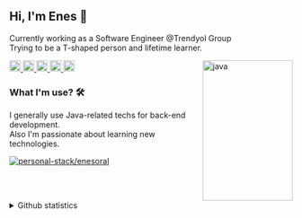 ## Hi, I'm Enes 👋
Currently working as a Software Engineer @Trendyol Group<br> 
Trying to be a T-shaped person and lifetime learner.<br>

<a href="https://www.linkedin.com/in/enesoral/" target="_blank">
    <img src="https://img.shields.io/badge/-LinkedIn-blue?style=flat-square&logo=Linkedin&logoColor=white" alt="linkedin/enesoral" height=20>
</a>
 <a href="https://enes-oral.medium.com/" target="_blank">
    <img src="https://img.shields.io/badge/-Medium-black?style=flat-square&logo=medium" alt="medium/@oralenes" height=20>
</a>
 <a href="https://stackoverflow.com/users/12458332/enesoral" target="_blank">
    <img src="https://img.shields.io/badge/-Stack%20Overflow-FE7A16?style=flat-square&logo=stack-overflow&logoColor=white" alt="stackoverflow/enesoral" height=20>
</a>
 <a href="https://www.hackerrank.com/enesoral" target="_blank">
    <img src="https://img.shields.io/badge/-HackerRank-2EC866?style=flat-square&logo=HackerRank&logoColor=white" alt="hackerrank/enesoral" height=20>
</a>
 <a href="https://twitter.com/_enesoral" target="_blank">
    <img src="https://img.shields.io/badge/-Twitter-%231DA1F2?style=flat-square&logo=twitter&logoColor=white" alt="twitter/_enesoral" height=20>
</a>

<img src="https://user-images.githubusercontent.com/53643180/103628779-86a6fa00-4f50-11eb-807e-c4ed88be4777.png" align="right" alt="java" width=160 height=250>

### What I'm use? 🛠  
I generally use Java-related techs for back-end development. <br>
Also I'm passionate about learning new technologies.

<a href="https://stackshare.io/enesoral/personal-stack">
    <img src="http://img.shields.io/badge/tech-stack-0690fa.svg?style=flat" alt="personal-stack/enesoral">
</a>

<br><br>

<details>
  <summary>Github statistics</summary>

  ![enes's github stats](https://github-readme-stats.vercel.app/api?username=enesoral&show_icons=true)
  ![enes's top languages](https://github-readme-stats.vercel.app/api/top-langs/?username=enesoral&layout=compact)
</details>




